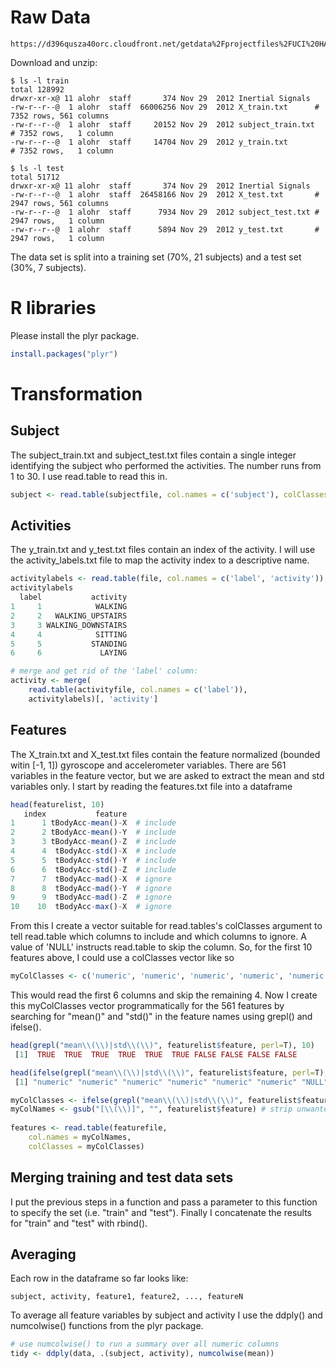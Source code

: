 # Raw Data 

```
https://d396qusza40orc.cloudfront.net/getdata%2Fprojectfiles%2FUCI%20HAR%20Dataset.zip
```

Download and unzip:

```
$ ls -l train
total 128992
drwxr-xr-x@ 11 alohr  staff       374 Nov 29  2012 Inertial Signals
-rw-r--r--@  1 alohr  staff  66006256 Nov 29  2012 X_train.txt		# 7352 rows, 561 columns
-rw-r--r--@  1 alohr  staff     20152 Nov 29  2012 subject_train.txt	# 7352 rows,   1 column
-rw-r--r--@  1 alohr  staff     14704 Nov 29  2012 y_train.txt          # 7352 rows,   1 column

$ ls -l test
total 51712
drwxr-xr-x@ 11 alohr  staff       374 Nov 29  2012 Inertial Signals	
-rw-r--r--@  1 alohr  staff  26458166 Nov 29  2012 X_test.txt		# 2947 rows, 561 columns
-rw-r--r--@  1 alohr  staff      7934 Nov 29  2012 subject_test.txt	# 2947 rows,   1 column
-rw-r--r--@  1 alohr  staff      5894 Nov 29  2012 y_test.txt		# 2947 rows,   1 column
```

The data set is split into a training set (70%, 21 subjects) and a test set (30%, 7 subjects).

# R libraries

Please install the plyr package.

```R
install.packages("plyr")
```

# Transformation

## Subject

The subject_train.txt and subject_test.txt files contain a single integer identifying the
subject who performed the activities. The number runs from 1 to 30. I use read.table to
read this in.

```R
subject <- read.table(subjectfile, col.names = c('subject'), colClasses = c('factor'))
```

## Activities

The y_train.txt and y_test.txt files contain an index of the activity. I will use the activity_labels.txt
file to map the activity index to a descriptive name.

```R
activitylabels <- read.table(file, col.names = c('label', 'activity'))
activitylabels
  label           activity
1     1            WALKING
2     2   WALKING_UPSTAIRS
3     3 WALKING_DOWNSTAIRS
4     4            SITTING
5     5           STANDING
6     6             LAYING

# merge and get rid of the 'label' column:
activity <- merge(
    read.table(activityfile, col.names = c('label')),
    activitylabels)[, 'activity']
```

## Features

The X_train.txt and X_test.txt files contain the feature normalized (bounded witin [-1, 1]) gyroscope
and accelerometer variables. There are 561 variables in the feature vector, but we are asked to extract
the mean and std variables only. I start by reading the features.txt file into a dataframe

```R
head(featurelist, 10)
   index           feature
1      1 tBodyAcc-mean()-X  # include
2      2 tBodyAcc-mean()-Y  # include
3      3 tBodyAcc-mean()-Z  # include
4      4  tBodyAcc-std()-X  # include
5      5  tBodyAcc-std()-Y  # include
6      6  tBodyAcc-std()-Z  # include
7      7  tBodyAcc-mad()-X  # ignore
8      8  tBodyAcc-mad()-Y  # ignore
9      9  tBodyAcc-mad()-Z  # ignore
10    10  tBodyAcc-max()-X  # ignore
```

From this I create a vector suitable for read.tables's colClasses argument to tell read.table which columns to include and
which columns to ignore. A value of 'NULL' instructs read.table to skip the column. So, for the first 10 features above, I
could use a colClasses vector like so

```R
myColClasses <- c('numeric', 'numeric', 'numeric', 'numeric', 'numeric', 'numeric', 'NULL', 'NULL', 'NULL', 'NULL')
```

This would read the first 6 columns and skip the remaining 4. Now I create this myColClasses vector programmatically for the
561 features by searching for "mean()" and "std()" in the feature names using grepl() and ifelse().

```R
head(grepl("mean\\(\\)|std\\(\\)", featurelist$feature, perl=T), 10)
 [1]  TRUE  TRUE  TRUE  TRUE  TRUE  TRUE FALSE FALSE FALSE FALSE

head(ifelse(grepl("mean\\(\\)|std\\(\\)", featurelist$feature, perl=T), 'numeric', 'NULL'), 10)
 [1] "numeric" "numeric" "numeric" "numeric" "numeric" "numeric" "NULL"    "NULL"    "NULL"    "NULL"   
```

```R
myColClasses <- ifelse(grepl("mean\\(\\)|std\\(\\)", featurelist$feature, perl=T), 'numeric', 'NULL')
myColNames <- gsub("[\\(\\)]", "", featurelist$feature) # strip unwanted characters
  
features <- read.table(featurefile,
    col.names = myColNames,
    colClasses = myColClasses)
```

## Merging training and test data sets

I put the previous steps in a function and pass a parameter to this function to specify the set (i.e. "train" and "test").
Finally I concatenate the results for "train" and "test" with rbind().

## Averaging

Each row in the dataframe so far looks like:

```
subject, activity, feature1, feature2, ..., featureN
```

To average all feature variables by subject and activity I use the ddply() and numcolwise() functions from
the plyr package.

```R
# use numcolwise() to run a summary over all numeric columns
tidy <- ddply(data, .(subject, activity), numcolwise(mean))
```
